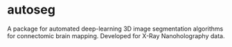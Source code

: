 # autoseg
A package for automated deep-learning 3D image segmentation algorithms for connectomic brain mapping. Developed for X-Ray Nanoholography data.
